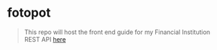 # fotopot
>This repo will host the front end guide for my Financial Institution REST API [here](https://github.com/surojcodes/fotopot)
